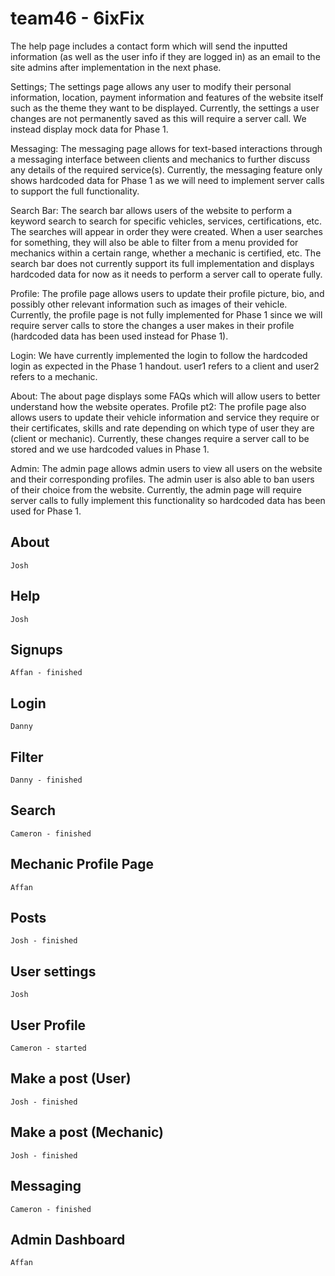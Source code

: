 # team46 - 6ixFix

The help page includes a contact form which will send the inputted information (as well as the user info if they are logged in) as an email to the site admins after implementation in the next phase.

Settings; The settings page allows any user to modify their personal information, location, payment information and features of the website itself such as the theme they want to be displayed. Currently, the settings a user changes are not permanently saved as this will require a server call. We instead display mock data for Phase 1. 

Messaging: The messaging page allows for text-based interactions through a messaging interface between clients and mechanics to further discuss any details of the required service(s). Currently, the messaging feature only shows hardcoded data for Phase 1 as we will need to implement server calls to support the full functionality. 

Search Bar: The search bar allows users of the website to perform a keyword search to search for specific vehicles, services, certifications, etc. The searches will appear in order they were created. When a user searches for something, they will also be able to filter from a menu provided for mechanics within a certain range, whether a mechanic is certified, etc. The search bar does not currently support its full implementation and displays hardcoded data for now as it needs to perform a server call to operate fully. 

Profile: The profile page allows users to update their profile picture, bio, and possibly other relevant information such as images of their vehicle. Currently, the profile page is not fully implemented for Phase 1 since we will require server calls to store the changes a user makes in their profile (hardcoded data has been used instead for Phase 1).

Login: We have currently implemented the login to follow the hardcoded login as expected in the Phase 1 handout. user1 refers to a client and user2 refers to a mechanic.

About: The about page displays some FAQs which will allow users to better understand how the website operates.
Profile pt2: The profile page also allows users to update their vehicle information and service they require or their certificates, skills and rate depending on which type of user they are (client or mechanic). Currently, these changes require a server call to be stored and we use hardcoded values in Phase 1.

Admin: The admin page allows admin users to view all users on the website and their corresponding profiles. The admin user is also able to ban users of their choice from the website. Currently, the admin page will require server calls to fully implement this functionality so hardcoded data has been used for Phase 1.

## About
    Josh
## Help
    Josh
## Signups
    Affan - finished
## Login
    Danny
## Filter
    Danny - finished
## Search
    Cameron - finished
## Mechanic Profile Page
    Affan
## Posts
    Josh - finished
## User settings
    Josh
## User Profile
    Cameron - started
## Make a post (User)
    Josh - finished
## Make a post (Mechanic)
    Josh - finished
## Messaging
    Cameron - finished
## Admin Dashboard
    Affan